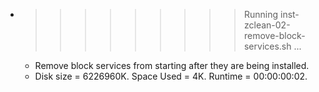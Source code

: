 * >>>>>>>>> Running inst-zclean-02-remove-block-services.sh ...
  * Remove block services from starting after they are being installed.
  * Disk size = 6226960K. Space Used = 4K. Runtime = 00:00:00:02.
